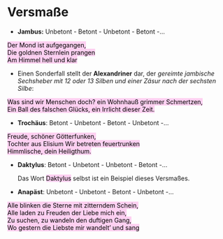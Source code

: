
# Versmaße

- **Jambus:** Unbetont - Betont - Unbetont - Betont -...

<mark style="background: #FFB8EBA6;">Der Mond ist aufgegangen,  
Die goldnen Sternlein prangen  
Am Himmel hell und klar</mark> 

  - Einen Sonderfall stellt der **Alexandriner** dar, der *gereimte jambische Sechsheber mit 12 oder 13 Silben und einer Zäsur nach der sechsten Silbe*:

<mark style="background: #FFB8EBA6;">Was sind wir Menschen doch? ein Wohnhauß grimmer Schmertzen,  
Ein Ball des falschen Glücks, ein Irrlicht dieser Zeit.</mark> 



- **Trochäus**: Betont - Unbetont - Betont - Unbetont -...

<mark style="background: #FFB8EBA6;">Freude, schöner Götterfunken,  
Tochter aus Elisium
Wir betreten feuertrunken  
Himmlische, dein Heiligthum.
</mark> 



- **Daktylus**: Betont - Unbetont - Unbetont - Betont -...
  
  Das Wort <mark style="background: #FFB8EBA6;">Daktylus</mark> selbst ist ein Beispiel dieses Versmaßes.



- **Anapäst**: Unbetont - Unbetont - Betont - Unbetont -...
  
<mark style="background: #FFB8EBA6;">Alle blinken die Sterne mit zitterndem Schein,  
Alle laden zu Freuden der Liebe mich ein,  
Zu suchen, zu wandeln den duftigen Gang,  
Wo gestern die Liebste mir wandelt’ und sang</mark> 
  
